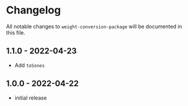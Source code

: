 # Changelog

All notable changes to `weight-conversion-package` will be documented in this file.

## 1.1.0 - 2022-04-23

- Add `toSones`

## 1.0.0 - 2022-04-22

- initial release
